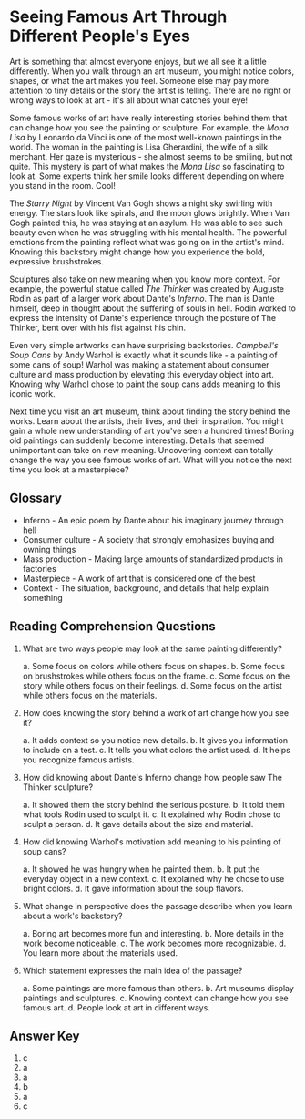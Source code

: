 # Seeing Famous Art Through Different People's Eyes

Art is something that almost everyone enjoys, but we all see it a little differently. When you walk through an art museum, you might notice colors, shapes, or what the art makes you feel. Someone else may pay more attention to tiny details or the story the artist is telling. There are no right or wrong ways to look at art - it's all about what catches your eye!

Some famous works of art have really interesting stories behind them that can change how you see the painting or sculpture. For example, the _Mona Lisa_ by Leonardo da Vinci is one of the most well-known paintings in the world. The woman in the painting is Lisa Gherardini, the wife of a silk merchant. Her gaze is mysterious - she almost seems to be smiling, but not quite. This mystery is part of what makes the _Mona Lisa_ so fascinating to look at. Some experts think her smile looks different depending on where you stand in the room. Cool!

The _Starry Night_ by Vincent Van Gogh shows a night sky swirling with energy. The stars look like spirals, and the moon glows brightly. When Van Gogh painted this, he was staying at an asylum. He was able to see such beauty even when he was struggling with his mental health. The powerful emotions from the painting reflect what was going on in the artist's mind. Knowing this backstory might change how you experience the bold, expressive brushstrokes.

Sculptures also take on new meaning when you know more context. For example, the powerful statue called _The Thinker_ was created by Auguste Rodin as part of a larger work about Dante's _Inferno_. The man is Dante himself, deep in thought about the suffering of souls in hell. Rodin worked to express the intensity of Dante's experience through the posture of The Thinker, bent over with his fist against his chin.

Even very simple artworks can have surprising backstories. _Campbell's Soup Cans_ by Andy Warhol is exactly what it sounds like - a painting of some cans of soup! Warhol was making a statement about consumer culture and mass production by elevating this everyday object into art. Knowing why Warhol chose to paint the soup cans adds meaning to this iconic work.

Next time you visit an art museum, think about finding the story behind the works. Learn about the artists, their lives, and their inspiration. You might gain a whole new understanding of art you've seen a hundred times! Boring old paintings can suddenly become interesting. Details that seemed unimportant can take on new meaning. Uncovering context can totally change the way you see famous works of art. What will you notice the next time you look at a masterpiece?

## Glossary

- Inferno - An epic poem by Dante about his imaginary journey through hell
- Consumer culture - A society that strongly emphasizes buying and owning things
- Mass production - Making large amounts of standardized products in factories
- Masterpiece - A work of art that is considered one of the best
- Context - The situation, background, and details that help explain something

## Reading Comprehension Questions

1. What are two ways people may look at the same painting differently?

   a. Some focus on colors while others focus on shapes.
   b. Some focus on brushstrokes while others focus on the frame.
   c. Some focus on the story while others focus on their feelings.
   d. Some focus on the artist while others focus on the materials.

2. How does knowing the story behind a work of art change how you see it?

   a. It adds context so you notice new details.
   b. It gives you information to include on a test.
   c. It tells you what colors the artist used.
   d. It helps you recognize famous artists.

3. How did knowing about Dante's Inferno change how people saw The Thinker sculpture?

   a. It showed them the story behind the serious posture.
   b. It told them what tools Rodin used to sculpt it.
   c. It explained why Rodin chose to sculpt a person.
   d. It gave details about the size and material.

4. How did knowing Warhol's motivation add meaning to his painting of soup cans?

   a. It showed he was hungry when he painted them.
   b. It put the everyday object in a new context.
   c. It explained why he chose to use bright colors.
   d. It gave information about the soup flavors.

5. What change in perspective does the passage describe when you learn about a work's backstory?

   a. Boring art becomes more fun and interesting.
   b. More details in the work become noticeable.
   c. The work becomes more recognizable.
   d. You learn more about the materials used.

6. Which statement expresses the main idea of the passage?

   a. Some paintings are more famous than others.
   b. Art museums display paintings and sculptures.
   c. Knowing context can change how you see famous art.
   d. People look at art in different ways.

## Answer Key

1. c
2. a
3. a
4. b
5. a
6. c
